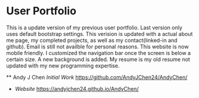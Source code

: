 # User Portfolio

 This is a update version of my previous user portfolio. Last version only uses default bootstrap settings. This verision is updated with a actual about me page, my completed projects, as well as my contact(linked-in and github). Email is still not availble for personal reasons. This website is now mobile friendly. I customized the navigation bar once the screen is below a certain size. A new background is added. My resume is my old resume not updated with my new programming expertise.
 
 ** Andy J Chen *Initial Work* https://github.com/AndyJChen24/AndyChen/
 * *Website* https://andyjchen24.github.io/AndyChen/
